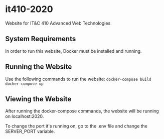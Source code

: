 # it410-2020
Website for IT&C 410 Advanced Web Technologies

## System Requirements
In order to run this website, Docker must be installed and running.

## Running the Website
Use the following commands to run the website:
`docker-compose build`
`docker-compose up`

## Viewing the Website
After running the docker-compose commands, the website will be running on localhost:2020. 

To change the port it's running on, go to the .env file and change the SERVER_PORT variable.
